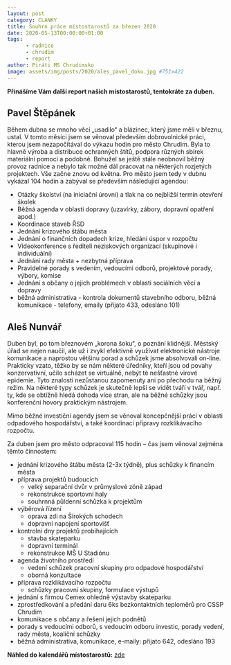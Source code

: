```yaml
---
layout: post
category: CLANKY
title: Souhrn práce místostarostů za březen 2020
date: 2020-05-13T00:00:00+01:00
tags: 
      - radnice
      - chrudim
      - report
author: Piráti MS Chrudimsko
image: assets/img/posts/2020/ales_pavel_doku.jpg #751x422
---
```

**Přinášíme Vám další report našich místostarostů, tentokráte za duben.**

Pavel Štěpánek
--------------
Během dubna se mnoho věcí „usadilo“ a blázinec, který jsme měli v březnu, ustal. V tomto měsíci jsem se věnoval především dobrovolnické práci, kterou jsem nezapočítával do výkazu hodin pro město Chrudim. Byla to hlavně výroba a distribuce ochranných štítů, podpora různých sbírek materiální pomoci a podobně. Bohužel se ještě stále neobnovil běžný provoz radnice a nebylo tak možné dál pracovat na některých rozjetých projektech. Vše začne znovu od května. Pro město jsem tedy v dubnu vykázal 104 hodin a zabýval se především následující agendou:

* Otázky školství (na iniciační úrovni) a tlak na co nejbližší termín otevření školek
* Běžná agenda v oblasti dopravy (uzavírky, zábory, dopravní opatření apod.)
* Koordinace staveb ŘSD 
* Jednání krizového štábu města
* Jednání o finančních dopadech krize, hledání úspor v rozpočtu
* Videokonference s řediteli neziskových organizací (skupinové i individuální)
* Jednání rady města + nezbytná příprava
* Pravidelné porady s vedením, vedoucími odborů, projektové porady, výbory, komise
* Jednání s občany o jejich problémech v oblasti sociálních věcí a dopravy
* běžná administrativa - kontrola dokumentů stavebního odboru, běžná komunikace - telefony, emaily (přijato 433, odesláno 101)




Aleš Nunvář
-----------
Duben byl, po tom březnovém „korona šoku“, o poznání klidnější. Městský úřad se nejen naučil, ale už i zvykl efektivně využívat elektronické nástroje komunikace a naprostou většinu porad a schůzek jsme absolvovali on-line. Prakticky vzato, těžko by se nám některé úředníky, kteří jsou od povahy konzervativní, učilo scházet se virtuálně, nebýt té nešťastné virové epidemie. Tyto znalosti nezůstanou zapomenuty ani po přechodu na běžný režim. Na některé typy schůzek je skutečně lepší se vidět tváří v tvář, např. ty, kde se obtížně hledá dohoda více stran, ale na běžné schůzky jsou konferenční hovory praktickým nástrojem.

Mimo běžné investiční agendy jsem se věnoval koncepčnější práci v oblasti odpadového hospodářství, a také koordinaci přípravy rozklikávacího rozpočtu. 

Za duben jsem pro město odpracoval 115 hodin – čas jsem věnoval zejména těmto činnostem:


* jednání krizového štábu města (2-3x týdně), plus schůzky k financím města
* příprava projektů budoucích
    + velký separační dvůr v průmyslové zóně západ
    + rekonstrukce sportovní haly
    + souhrnná půldenní schůzka k projektům
* výběrová řízení
    + oprava zdi na Širokých schodech
    + dopravní napojení sportovišť
* kontrolní dny projektů probíhajících
    + stavba skateparku
    + dopravní terminál
    + rekonstrukce MŠ U Stadiónu
* agenda životního prostředí 
    + vedení schůzek pracovní skupiny pro odpadové hospodářství
    + oborná konzultace
* příprava rozklikávacího rozpočtu 
    + schůzky pracovní skupiny, formulace výstupů
* jednání s firmou Cemex ohledně výstavby skateparku
* zprostředkování a předání daru 6ks bezkontaktních teploměrů pro CSSP Chrudim
* komunikace s občany a řešení jejich podnětů
* porady s vedoucími odborů, s vedoucím odboru investic, porady vedení, rady města, koaliční schůzky
* běžná administrativa, komunikace, e-maily: přijato 642, odesláno 193



**Náhled do kalendářů místostarostů:** [zde](https://www.chrudim.eu/verejne-kalendare-starosty-a-mistostarostu/d-1677/p1=1112)
